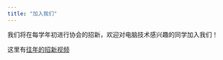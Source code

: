 ```yaml
---
title: "加入我们"
---
```

我们将在每学年初进行协会的招新，欢迎对电脑技术感兴趣的同学加入我们！

这里有[往年的招新视频](https://www.bilibili.com/video/BV12h4y1D7Yh/)